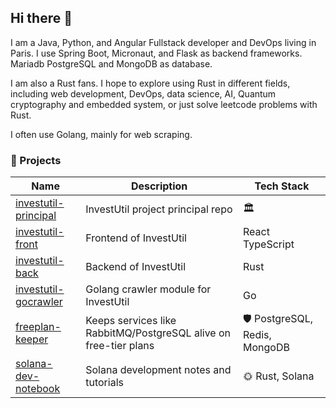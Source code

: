 ## Hi there 👋
I am a Java, Python, and Angular Fullstack developer and DevOps living in Paris. 
I use Spring Boot, Micronaut, and Flask as backend frameworks.
Mariadb PostgreSQL and MongoDB as database.

I am also a Rust fans. I hope to explore using Rust in different fields, including web development, DevOps, data science, AI, Quantum cryptography and embedded system, or just solve leetcode problems with Rust.

I often use Golang, mainly for web scraping.

### 🔖 Projects

| Name | Description | Tech Stack |
|------|-------------|------------|
| [investutil-principal]([https://github.com/investutil/investutil-principal](https://github.com/investutil/investutil-principal)) | InvestUtil project principal repo | 🏛️ |
| [investutil-front](https://github.com/investutil/investutil-front) | Frontend of InvestUtil | React TypeScript |
| [investutil-back](https://github.com/investutil/investutil-back) | Backend of InvestUtil | Rust |
| [investutil-gocrawler](https://github.com/investutil/investutil-gocrawler) | Golang crawler module for InvestUtil | Go |
| [freeplan-keeper](https://github.com/xudongzhaodev/freeplan-keeper) | Keeps services like RabbitMQ/PostgreSQL alive on free-tier plans | 🛡️ PostgreSQL, Redis, MongoDB |
| [solana-dev-notebook](https://github.com/quantumcryptlab/solana-dev-notebook) | Solana development notes and tutorials | 🌞 Rust, Solana |


<!--
**xudongzhaodev/xudongzhaodev** is a ✨ _special_ ✨ repository because its `README.md` (this file) appears on your GitHub profile.

Here are some ideas to get you started:

- 🔭 I’m currently working on ...
- 🌱 I’m currently learning ...
- 👯 I’m looking to collaborate on ...
- 🤔 I’m looking for help with ...
- 💬 Ask me about ...
- 📫 How to reach me: ...
- 😄 Pronouns: ...
- ⚡ Fun fact: ...
-->
